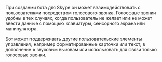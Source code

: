 При создании бота для Skype он может взаимодействовать с пользователями посредством голосового звонка. Голосовые звонки удобны в тех случаях, когда пользователь не желает или не может ввести данные с помощью клавиатуры, сенсорного экрана или манипулятора.  

Бот может поддерживать другие пользовательские элементы управления, например форматированные карточки или текст, в дополнение к звуковым вызовам или использовать для связи только голосовые звонки.